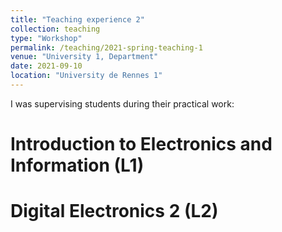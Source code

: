 ```yaml
---
title: "Teaching experience 2"
collection: teaching
type: "Workshop"
permalink: /teaching/2021-spring-teaching-1
venue: "University 1, Department"
date: 2021-09-10
location: "University de Rennes 1"
---
```


I was supervising students during their practical work:

Introduction to Electronics and Information (L1)
======

Digital Electronics 2 (L2)
======

